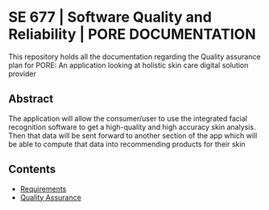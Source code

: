# SE 677 | Software Quality and Reliability | PORE DOCUMENTATION
This repository holds all the documentation regarding the Quality assurance plan for PORE: An application looking at holistic skin care digital solution provider

## Abstract

The application will allow the consumer/user to use the integrated facial recognition software to get a high-quality and high accuracy skin analysis. Then that data will be sent forward to another section of the app which will be able to compute that data into recommending products for their skin

## Contents
    
  - [Requirements](/requirements/README.md)
  - [Quality Assurance](/quality-assurance/README.md)